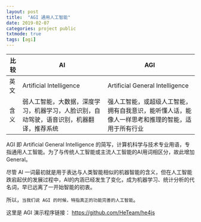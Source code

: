 ```yaml
---
layout: post
title:  "AGI 通用人工智能"
date: 2019-02-07
categories: project public
txtmode: true
tags: [agi]
---
```


| 比较 | AI | AGI |
|---|---|---|
|英文|Artificial Intelligence|Artificial General Intelligence|
|含义|弱人工智能，大数据，深度学习，机器学习，人脸识别，自动驾驶，语音识别，机器翻译，推荐系统|强人工智能，或超级人工智能，拥有自我意识，能听懂人话，能像人一样思考和推理的智能，适用于所有行业|

AGI 即 Artificial General Intelligence 的简写，计算机科学与技术专业用语，专指通用人工智能。为了与传统人工智能或主流人工智能的AI用词相区分，故此增加 General。

尽管 AI 一词最初就是用于表达与人类智能相似的机器智能的含义，但在人工智能跌宕起伏的发展过程中，AI的内涵已经发生了变化，成为机器学习、统计分析的代名词，早已远离了一开始智能的初衷。

所以，`当我们说 AGI 的时候，特指真正的功能完善的人工智能`。

这里是 AGI 演示程序链接：
<https://github.com/HeTeam/he4js>
